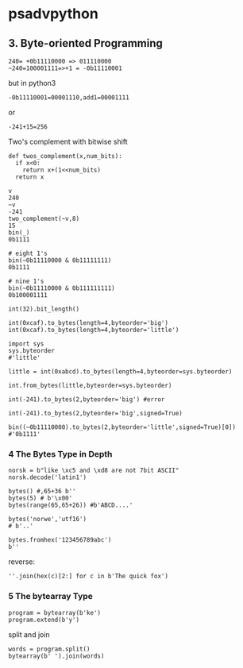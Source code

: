 # psadvpython
## 3. Byte-oriented Programming
```
240= +0b11110000 => 011110000  
~240=100001111=>+1 = -0b11110001
```
but in python3
```
-0b11110001=00001110,add1=00001111
```
or
```
-241+15=256
```

Two's complement with bitwise shift
```
def twos_complement(x,num_bits):
  if x<0:
    return x+(1<<num_bits)
  return x
```
```
v
240
~v
-241
two_complement(~v,8)
15
bin(_)
0b1111
```

```
# eight 1's
bin(~0b11110000 & 0b11111111)
0b1111
```

```
# nine 1's
bin(~0b11110000 & 0b111111111)
0b100001111
```

```
int(32).bit_length()
```

```
int(0xcaf).to_bytes(length=4,byteorder='big')
int(0xcaf).to_bytes(length=4,byteorder='little')
```
```
import sys
sys.byteorder
#'little'
```
```
little = int(0xabcd).to_bytes(length=4,byteorder=sys.byteorder)
```
```
int.from_bytes(little,byteorder=sys.byteorder)
```
```
int(-241).to_bytes(2,byteorder='big') #error
```
```
int(-241).to_bytes(2,byteorder='big',signed=True)
```
```
bin((~0b11110000).to_bytes(2,byteorder='little',signed=True)[0])  #'0b1111'
```

### 4 The Bytes Type in Depth
```
norsk = b"like \xc5 and \xd8 are not 7bit ASCII"
norsk.decode('latin1')
```

```
bytes() #,65+36 b''
bytes(5) # b'\x00'
bytes(range(65,65+26)) #b'ABCD....'
```

```
bytes('norwe','utf16')
# b'..'
```

```
bytes.fromhex('123456789abc')
b''
```
reverse:
```
''.join(hex(c)[2:] for c in b'The quick fox')
```


### 5 The bytearray Type
```
program = bytearray(b'ke')
program.extend(b'y')
```
split and join
```
words = program.split()
bytearray(b' ').join(words)
```
